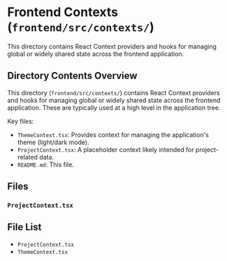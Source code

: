 # Frontend Contexts (`frontend/src/contexts/`)

This directory contains React Context providers and hooks for managing global or widely shared state across the frontend application.

## Directory Contents Overview

This directory (`frontend/src/contexts/`) contains React Context providers and hooks for managing global or widely shared state across the frontend application. These are typically used at a high level in the application tree.

Key files:

*   `ThemeContext.tsx`: Provides context for managing the application's theme (light/dark mode).
*   `ProjectContext.tsx`: A placeholder context likely intended for project-related data.
*   `README.md`: This file.

## Files

### `ProjectContext.tsx`

<!-- File List Start -->
## File List

- `ProjectContext.tsx`
- `ThemeContext.tsx`

<!-- File List End -->
